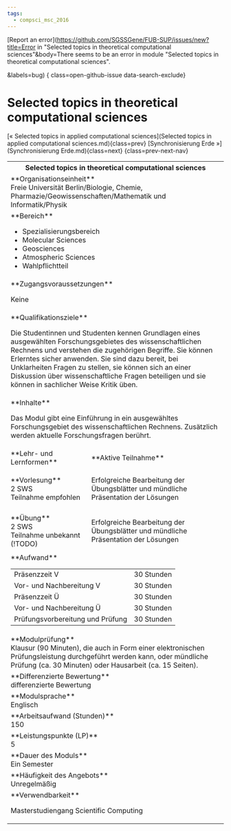 ```yaml
---
tags:
  - compsci_msc_2016
---
```

[Report an error](https://github.com/SGSSGene/FUB-SUP/issues/new?title=Error in "Selected topics in theoretical computational sciences"&body=There seems to be an error in module "Selected topics in theoretical computational sciences".

<Describe here a slightly more detailed description of what is wrong>&labels=bug)
{ class=open-github-issue data-search-exclude}

# Selected topics in theoretical computational sciences

[« Selected topics in applied computational sciences](Selected topics in applied computational sciences.md){class=prev}
[Synchronisierung Erde »](Synchronisierung Erde.md){class=next}
{class=prev-next-nav}

<table markdown id="moduledesc">
<tr markdown class="moduledesc_head"><th colspan="2">Selected topics in theoretical computational sciences </th></tr>
<tr markdown><td colspan="2">**Organisationseinheit**   <br>Freie Universität Berlin/Biologie, Chemie, Pharmazie/Geowissenschaften/Mathematik und Informatik/Physik</td></tr>

<tr markdown><td colspan="2">**Bereich**<br>


- Spezialisierungsbereich
- Molecular Sciences
- Geosciences
- Atmospheric Sciences
- Wahlpflichtteil

</td></tr>

<tr markdown><td colspan="2">**Zugangsvoraussetzungen** <br>

Keine


</td></tr>
<tr markdown><td colspan="2">**Qualifikationsziele**    <br>

Die Studentinnen und Studenten kennen Grundlagen eines ausgewählten
Forschungsgebietes des wissenschaftlichen Rechnens und verstehen die
zugehörigen Begriffe. Sie können Erlerntes sicher anwenden. Sie sind dazu
bereit, bei Unklarheiten Fragen zu stellen, sie können sich an einer
Diskussion über wissenschaftliche Fragen beteiligen und sie können in
sachlicher Weise Kritik üben.


</td></tr>
<tr markdown><td colspan="2">**Inhalte**                <br>

Das Modul gibt eine Einführung in ein ausgewähltes Forschungsgebiet des
wissenschaftlichen Rechnens. Zusätzlich werden aktuelle Forschungsfragen
berührt.


</td></tr>

<tr markdown><td>**Lehr- und Lernformen**</td><td>**Aktive Teilnahme**</td></tr>
<tr markdown><td> **Vorlesung** <br>2 SWS <br> Teilnahme empfohlen</td><td>

Erfolgreiche Bearbeitung der Übungsblätter und mündliche Präsentation der Lösungen
</td></tr>
<tr markdown><td> **Übung** <br>2 SWS <br> Teilnahme unbekannt (!TODO)</td><td>

Erfolgreiche Bearbeitung der Übungsblätter und mündliche Präsentation der Lösungen
</td></tr>
<tr markdown><td colspan="2">**Aufwand**                <br>
<table class="aufwand_table">
<tr><td>Präsenzzeit V</td><td>30 Stunden</td></tr>
<tr><td>Vor- und Nachbereitung V</td><td>30 Stunden</td></tr>
<tr><td>Präsenzzeit Ü</td><td>30 Stunden</td></tr>
<tr><td>Vor- und Nachbereitung Ü</td><td>30 Stunden</td></tr>
<tr><td>Prüfungsvorbereitung und Prüfung</td><td>30 Stunden</td></tr>
</table>

</td></tr>
<tr markdown><td colspan="2">**Modulprüfung**             <br>Klausur (90 Minuten), die auch in Form einer elektronischen Prüfungsleistung
durchgeführt werden kann, oder mündliche Prüfung (ca. 30 Minuten) oder
Hausarbeit (ca. 15 Seiten).


</td></tr>
<tr markdown><td colspan="2">**Differenzierte Bewertung** <br>differenzierte Bewertung

</td></tr>
<tr markdown><td colspan="2">**Modulsprache**             <br>Englisch</td></tr>
<tr markdown><td colspan="2">**Arbeitsaufwand (Stunden)** <br>150</td></tr>
<tr markdown><td colspan="2">**Leistungspunkte (LP)**     <br>5</td></tr>
<tr markdown><td colspan="2">**Dauer des Moduls**         <br>Ein Semester</td></tr>
<tr markdown><td colspan="2">**Häufigkeit des Angebots**  <br>Unregelmäßig</td></tr>
<tr markdown><td colspan="2">**Verwendbarkeit**           <br>

Masterstudiengang Scientific Computing


</td></tr>

</table>
